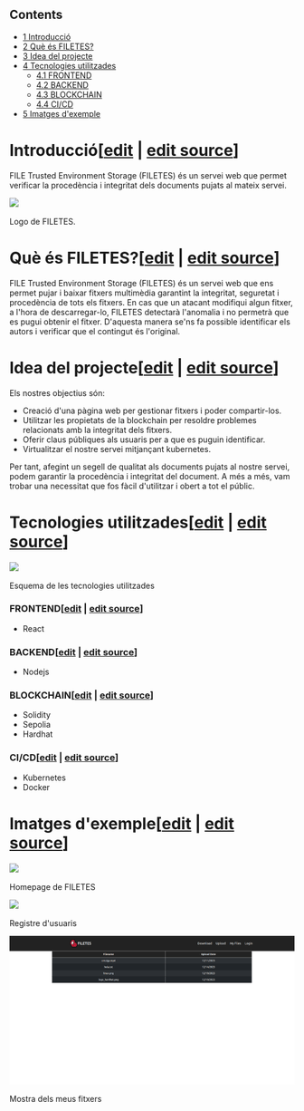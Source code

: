 ## Contents

* [1 Introducció](#Introducci.C3.B3)
* [2 Què és FILETES?](#Qu.C3.A8_.C3.A9s_FILETES.3F)
* [3 Idea del projecte](#Idea_del_projecte)
* [4 Tecnologies utilitzades](#Tecnologies_utilitzades)
  + [4.1 FRONTEND](#FRONTEND)
  + [4.2 BACKEND](#BACKEND)
  + [4.3 BLOCKCHAIN](#BLOCKCHAIN)
  + [4.4 CI/CD](#CI.2FCD)
* [5 Imatges d'exemple](#Imatges_d.27exemple)

# Introducció[[edit](/pti/index.php?title=Categor%C3%ADa:FILETES&veaction=edit&section=1 "Edit section: Introducció") | [edit source](/pti/index.php?title=Categor%C3%ADa:FILETES&action=edit&section=1 "Edit section: Introducció")]

FILE Trusted Environment Storage (FILETES) és un servei web que permet verificar la procedència i integritat dels documents pujats al mateix servei.

[![](images/500px-FILETES\_logo.png)](/pti/index.php/File:FILETES_logo.png)

Logo de FILETES.

# Què és FILETES?[[edit](/pti/index.php?title=Categor%C3%ADa:FILETES&veaction=edit&section=2 "Edit section: Què és FILETES?") | [edit source](/pti/index.php?title=Categor%C3%ADa:FILETES&action=edit&section=2 "Edit section: Què és FILETES?")]

FILE Trusted Environment Storage (FILETES) és un servei web que ens permet pujar i baixar fitxers multimèdia garantint la integritat, seguretat i procedència de tots els fitxers. En cas que un atacant modifiqui algun fitxer, a l'hora de descarregar-lo, FILETES detectarà l'anomalia i no permetrà que es pugui obtenir el fitxer. D'aquesta manera se'ns fa possible identificar els autors i verificar que el contingut és l'original.

# Idea del projecte[[edit](/pti/index.php?title=Categor%C3%ADa:FILETES&veaction=edit&section=3 "Edit section: Idea del projecte") | [edit source](/pti/index.php?title=Categor%C3%ADa:FILETES&action=edit&section=3 "Edit section: Idea del projecte")]

Els nostres objectius són:

* Creació d'una pàgina web per gestionar fitxers i poder compartir-los.
* Utilitzar les propietats de la blockchain per resoldre problemes relacionats amb la integritat dels fitxers.
* Oferir claus públiques als usuaris per a que es puguin identificar.
* Virtualitzar el nostre servei mitjançant kubernetes.

Per tant, afegint un segell de qualitat als documents pujats al nostre servei, podem garantir la procedència i integritat del document. A més a més, vam trobar una necessitat que fos fàcil d'utilitzar i obert a tot el públic.

# Tecnologies utilitzades[[edit](/pti/index.php?title=Categor%C3%ADa:FILETES&veaction=edit&section=4 "Edit section: Tecnologies utilitzades") | [edit source](/pti/index.php?title=Categor%C3%ADa:FILETES&action=edit&section=4 "Edit section: Tecnologies utilitzades")]

[![](images/600px-Tecnologies\_be.png)](/pti/index.php/File:Tecnologies_be.png)

Esquema de les tecnologies utilitzades

### FRONTEND[[edit](/pti/index.php?title=Categor%C3%ADa:FILETES&veaction=edit&section=5 "Edit section: FRONTEND") | [edit source](/pti/index.php?title=Categor%C3%ADa:FILETES&action=edit&section=5 "Edit section: FRONTEND")]

* React

### BACKEND[[edit](/pti/index.php?title=Categor%C3%ADa:FILETES&veaction=edit&section=6 "Edit section: BACKEND") | [edit source](/pti/index.php?title=Categor%C3%ADa:FILETES&action=edit&section=6 "Edit section: BACKEND")]

* Nodejs

### BLOCKCHAIN[[edit](/pti/index.php?title=Categor%C3%ADa:FILETES&veaction=edit&section=7 "Edit section: BLOCKCHAIN") | [edit source](/pti/index.php?title=Categor%C3%ADa:FILETES&action=edit&section=7 "Edit section: BLOCKCHAIN")]

* Solidity
* Sepolia
* Hardhat

### CI/CD[[edit](/pti/index.php?title=Categor%C3%ADa:FILETES&veaction=edit&section=8 "Edit section: CI/CD") | [edit source](/pti/index.php?title=Categor%C3%ADa:FILETES&action=edit&section=8 "Edit section: CI/CD")]

* Kubernetes
* Docker

# Imatges d'exemple[[edit](/pti/index.php?title=Categor%C3%ADa:FILETES&veaction=edit&section=9 "Edit section: Imatges d'exemple") | [edit source](/pti/index.php?title=Categor%C3%ADa:FILETES&action=edit&section=9 "Edit section: Imatges d'exemple")]

[![](images/900px-Pagina\_principal.png)](/pti/index.php/File:Pagina_principal.png)

Homepage de FILETES

[![](images/900px-Register\_user.png)](/pti/index.php/File:Register_user.png)

Registre d'usuaris

[![](images/900px-MyFiles.png)](/pti/index.php/File:MyFiles.png)

Mostra dels meus fitxers